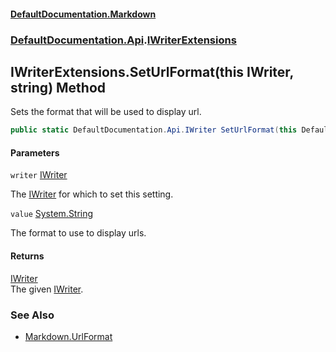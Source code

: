 #### [DefaultDocumentation\.Markdown](../../../index.md 'index')
### [DefaultDocumentation\.Api](../../../index.md#DefaultDocumentation.Api 'DefaultDocumentation\.Api').[IWriterExtensions](index.md 'DefaultDocumentation\.Api\.IWriterExtensions')

## IWriterExtensions\.SetUrlFormat\(this IWriter, string\) Method

Sets the format that will be used to display url\.

```csharp
public static DefaultDocumentation.Api.IWriter SetUrlFormat(this DefaultDocumentation.Api.IWriter writer, string? value);
```
#### Parameters

<a name='DefaultDocumentation.Api.IWriterExtensions.SetUrlFormat(thisDefaultDocumentation.Api.IWriter,string).writer'></a>

`writer` [IWriter](https://github.com/Doraku/DefaultDocumentation/blob/master/documentation/api/DefaultDocumentation/Api/IWriter/index.md 'DefaultDocumentation\.Api\.IWriter')

The [IWriter](https://github.com/Doraku/DefaultDocumentation/blob/master/documentation/api/DefaultDocumentation/Api/IWriter/index.md 'DefaultDocumentation\.Api\.IWriter') for which to set this setting\.

<a name='DefaultDocumentation.Api.IWriterExtensions.SetUrlFormat(thisDefaultDocumentation.Api.IWriter,string).value'></a>

`value` [System\.String](https://learn.microsoft.com/en-us/dotnet/api/system.string 'System\.String')

The format to use to display urls\.

#### Returns
[IWriter](https://github.com/Doraku/DefaultDocumentation/blob/master/documentation/api/DefaultDocumentation/Api/IWriter/index.md 'DefaultDocumentation\.Api\.IWriter')  
The given [IWriter](https://github.com/Doraku/DefaultDocumentation/blob/master/documentation/api/DefaultDocumentation/Api/IWriter/index.md 'DefaultDocumentation\.Api\.IWriter')\.

### See Also
- [Markdown\.UrlFormat](https://github.com/Doraku/DefaultDocumentation#MarkdownConfiguration_UrlFormat 'https://github\.com/Doraku/DefaultDocumentation\#MarkdownConfiguration\_UrlFormat')